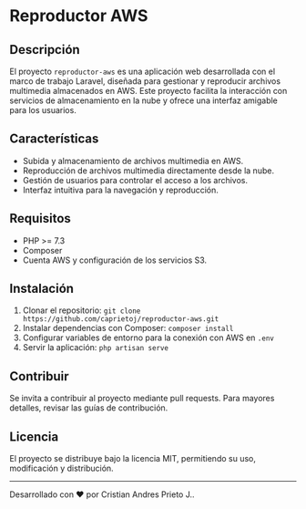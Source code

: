 # Reproductor AWS

## Descripción
El proyecto `reproductor-aws` es una aplicación web desarrollada con el marco de trabajo Laravel, diseñada para gestionar y reproducir archivos multimedia almacenados en AWS. Este proyecto facilita la interacción con servicios de almacenamiento en la nube y ofrece una interfaz amigable para los usuarios.

## Características
- Subida y almacenamiento de archivos multimedia en AWS.
- Reproducción de archivos multimedia directamente desde la nube.
- Gestión de usuarios para controlar el acceso a los archivos.
- Interfaz intuitiva para la navegación y reproducción.

## Requisitos
- PHP >= 7.3
- Composer
- Cuenta AWS y configuración de los servicios S3.

## Instalación
1. Clonar el repositorio: `git clone https://github.com/caprietoj/reproductor-aws.git`
2. Instalar dependencias con Composer: `composer install`
3. Configurar variables de entorno para la conexión con AWS en `.env`
4. Servir la aplicación: `php artisan serve`

## Contribuir
Se invita a contribuir al proyecto mediante pull requests. Para mayores detalles, revisar las guías de contribución.

## Licencia
El proyecto se distribuye bajo la licencia MIT, permitiendo su uso, modificación y distribución.

---

Desarrollado con ❤️ por Cristian Andres Prieto J..
